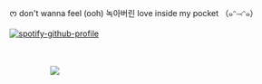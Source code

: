 ᰔ don't wanna feel (ooh) 녹아버린 love inside my pocket （๑ᵔ⤙ᵔ๑）
	ㅤ ㅤ ㅤ

[![spotify-github-profile](https://spotify-github-profile.kittinanx.com/api/view?uid=wjdes5kajmt1gqhbzctuzbgid&cover_image=true&theme=natemoo-re&show_offline=false&background_color=121212&interchange=true&bar_color=53b14f&bar_color_cover=false)](https://github.com/kittinan/spotify-github-profile)
 ㅤㅤ

  ㅤ ㅤ ㅤ ㅤ

 ㅤㅤㅤ ㅤㅤ  ![](https://nyaa.neocities.org/shrines/shrines%20css/chiikawa/chiikawaemb3_chara_img.png)

 
 
 
  ㅤㅤ  ㅤㅤ  ㅤㅤ  ㅤㅤ 
  
